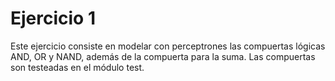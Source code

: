 # Ejercicio 1

Este ejercicio consiste en modelar con perceptrones las compuertas lógicas AND,
OR y NAND, además de la compuerta para la suma. Las compuertas son testeadas en
el módulo test.